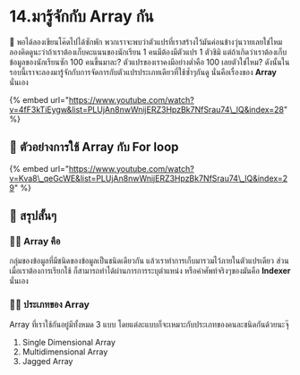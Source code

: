 # 14.มารู้จักกับ Array กัน

💬 พอได้ลองเขียนโค๊ดไปได้ซักพัก พวกเราจะพบว่าตัวแปรที่เราสร้างไว้มันค่อนข้างวุ่นวายเลยใช่ไหม ลองคิดดูนะว่าถ้าเราต้องเก็บคะแนนของนักเรียน 1 คนมีต้องมีตัวแปร 1 ตัวชิมิ แต่ถ้าเกิดว่าเราต้องเก็บข้อมูลของนักเรียนซัก 100 คนขึ้นมาละ? ตัวแปรของเราคงมีอย่างต่ำคือ 100 เลยตัวใช่ไหม? ดังนั้นในรอบนี้เราจะลองมารู้จักกับการจัดการกับตัวแปรประเภทเดียวที่ใช้ซ้ำๆกันดู นั่นคือเรื่องของ **Array** นั่นเอง

{% embed url="https://www.youtube.com/watch?v=4fF3kTiEygw&list=PLUjAn8nwWnijERZ3HpzBk7NfSrau74\_lQ&index=28" %}

## 🎥 ตัวอย่างการใช้ Array กับ For loop

{% embed url="https://www.youtube.com/watch?v=Kva8\_qeGcWE&list=PLUjAn8nwWnijERZ3HpzBk7NfSrau74\_lQ&index=29" %}

## 🎯 สรุปสั้นๆ

### 👨‍🚀 Array คือ

กลุ่มของข้อมูลที่มีชนิดของข้อมูลเป็นชนิดเดียวกัน แล้วเราทำการเก็บมารวมไว้ภายในตัวแปรเดียว ส่วนเมื่อเราต้องการเรียกใช้ ก็สามารถทำได้ผ่านการการระบุตำแหน่ง หรือคำศัพท์จริงๆของมันคือ **Indexer** นั่นเอง

### 👨‍🚀 ประเภทของ Array

Array ที่เราใช้กันอยู่มีทั้งหมด 3 แบบ โดยแต่ละแบบก็จะเหมาะกับประเภทของคนละชนิดกันด้วยนะจุ๊

1. Single Dimensional Array
2. Multidimensional Array
3. Jagged Array



